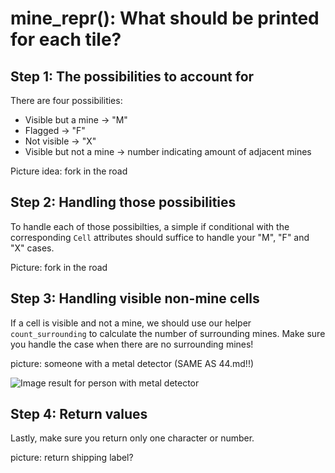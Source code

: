 # mine\_repr\(\): What should be printed for each tile?

## Step 1: The possibilities to account for

There are four possibilities:

* Visible but a mine -&gt; "M"
* Flagged -&gt; "F"
* Not visible -&gt; "X"
* Visible but not a mine -&gt; number indicating amount of adjacent mines

Picture idea: fork in the road

## Step 2: Handling those possibilities

To handle each of those possibilties, a simple if conditional with the corresponding `Cell` attributes should suffice to handle your "M", "F" and "X" cases.

Picture: fork in the road

## Step 3: Handling visible non-mine cells

If a cell is visible and not a mine, we should use our helper `count_surrounding` to calculate the number of surrounding mines. Make sure you handle the case when there are no surrounding mines!

picture: someone with a metal detector \(SAME AS 44.md!!\)

![Image result for person with metal detector](https://media.gettyimages.com/photos/side-view-of-man-using-recreational-metal-detector-at-horsey-beach-picture-id966240278?s=612x612)

## Step 4: Return values

Lastly, make sure you return only one character or number.

picture: return shipping label?

